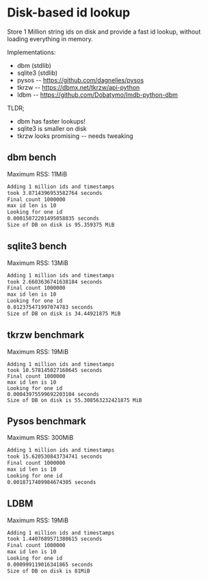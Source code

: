 # Disk-based id lookup

Store 1 Million string ids on disk and provide a fast id lookup, without loading
everything in memory.

Implementations:

- dbm (stdlib)
- sqlite3 (stdlib)
- pysos -- https://github.com/dagnelies/pysos
- tkrzw -- https://dbmx.net/tkrzw/api-python
- ldbm -- https://github.com/Dobatymo/lmdb-python-dbm


TLDR;

- dbm has faster lookups!
- sqlite3 is smaller on disk
- tkrzw looks promising -- needs tweaking


## dbm bench

Maximum RSS: 11MiB


```sh
Adding 1 million ids and timestamps
took 3.8714396953582764 seconds
Final count 1000000
max id len is 10
Looking for one id
0.00015072201495058835 seconds
Size of DB on disk is 95.359375 MiB
```

## sqlite3 bench

Maximum RSS: 13MiB

```sh
Adding 1 million ids and timestamps
took 2.6603636741638184 seconds
Final count 1000000
max id len is 10
Looking for one id
0.012375471997074783 seconds
Size of DB on disk is 34.44921875 MiB
```

## tkrzw benchmark

Maximum RSS: 19MiB

```
Adding 1 million ids and timestamps
took 10.578145027160645 seconds
Final count 1000000
max id len is 10
Looking for one id
0.00043975599692203104 seconds
Size of DB on disk is 55.308563232421875 MiB
```

## Pysos benchmark

Maximum RSS: 300MiB

```sh
Adding 1 million ids and timestamps
took 15.620530843734741 seconds
Final count 1000000
max id len is 10
Looking for one id
0.0018717409984674305 seconds
```

## LDBM

Maximum RSS: 19MiB

```sh
Adding 1 million ids and timestamps
took 1.4407689571380615 seconds
Final count 1000000
max id len is 10
Looking for one id
0.000999119016341865 seconds
Size of DB on disk is 81MiB
```

